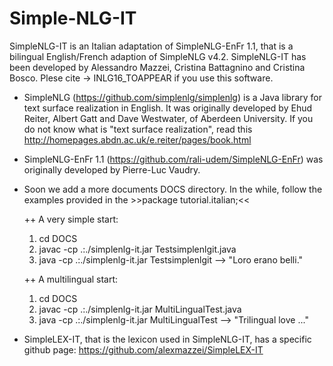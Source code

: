 # Simple-NLG-IT

  SimpleNLG-IT is an Italian adaptation of SimpleNLG-EnFr 1.1, that is
  a bilingual English/French adaption of SimpleNLG v4.2. SimpleNLG-IT
  has been developed by Alessandro Mazzei, Cristina Battagnino and
  Cristina Bosco. Plese cite -> INLG16_TOAPPEAR if you use this
  software.

+ SimpleNLG (https://github.com/simplenlg/simplenlg) is a Java library
  for text surface realization in English. It was originally developed
  by Ehud Reiter, Albert Gatt and Dave Westwater, of Aberdeen
  University. If you do not know what is "text surface realization",
  read this http://homepages.abdn.ac.uk/e.reiter/pages/book.html

+ SimpleNLG-EnFr 1.1 (https://github.com/rali-udem/SimpleNLG-EnFr) was
  originally developed by Pierre-Luc Vaudry.

+ Soon we add a more documents DOCS directory. In the while, follow
  the examples provided in the >>package tutorial.italian;<<

  ++ A very simple start:
  1. cd DOCS
  2. javac -cp .:./simplenlg-it.jar Testsimplenlgit.java
  3. java -cp .:./simplenlg-it.jar Testsimplenlgit --> "Loro erano belli."

  ++ A multilingual start:
  1. cd DOCS
  2. javac -cp .:./simplenlg-it.jar MultiLingualTest.java
  3. java -cp .:./simplenlg-it.jar MultiLingualTest --> "Trilingual love ..."

+ SimpleLEX-IT, that is the lexicon used in SimpleNLG-IT, has a specific github page:
  https://github.com/alexmazzei/SimpleLEX-IT